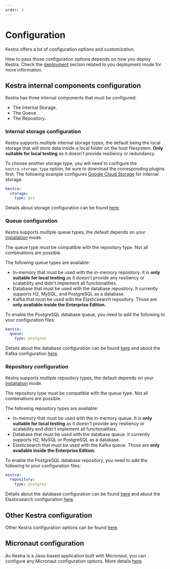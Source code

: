 ```yaml
---
order: 3
---
```

# Configuration

Kestra offers a lot of configuration options and customization.

How to pass those configuration options depends on how you deploy Kestra. Check the [deployment](/docs/administrator-guide/deployment) section related to you deployment mode for more information.

## Kestra internal components configuration

Kestra has three internal components that must be configured:
- The Internal Storage.
- The Queue.
- The Repository.

### Internal storage configuration

Kestra supports multiple internal storage types, the default being the local storage that will store data inside a local folder on the host filesystem. **Only suitable for local testing** as it doesn't provide resiliency or redundancy.

To choose another storage type, you will need to configure the `kestra.storage.type` option, be sure to download the corresponding plugins first. The following example configures [Google Cloud Storage](./storage#gcs) for internal storage.
```yaml
kestra:
  storage:
    type: gcs
```

Details about storage configuration can be found [here](./storage).

### Queue configuration

Kestra supports multiple queue types, the default depends on your [installation](../deployment/) mode.

The queue type must be compatible with the repository type. Not all combinations are possible.

The following queue types are available:
- In-memory that must be used with the in-memory repository. It is **only suitable for local testing** as it doesn't provide any resiliency or scalability and didn't implement all functionalities.
- Database that must be used with the database repository. It currently supports H2, MySQL, and PostgreSQL as a database.
- Kafka that must be used with the Elasticsearch repository. Those are **only available inside the Enterprise Edition**.

To enable the PostgreSQL database queue, you need to add the following to your configuration files:
```yaml
kestra:
  queue:
    type: postgres
```

Details about the database configuration can be found [here](./databases/) and about the Kafka configuration [here](./kafka).

### Repository configuration

Kestra supports multiple repository types, the default depends on your [installation](../deployment/) mode.

The repository type must be compatible with the queue type. Not all combinations are possible.

The following repository types are available:
- In-memory that must be used with the in-memory queue.  It is **only suitable for local testing** as it doesn't provide any resiliency or scalability and didn't implement all functionalities.
- Database that must be used with the database queue. It currently supports H2, MySQL or PostgreSQL as a database.
- Elasticsearch that must be used with the Kafka queue. Those are **only available inside the Enterprise Edition**.

To enable the PostgreSQL database repository, you need to add the following to your configuration files:
```yaml
kestra:
  repository:
    type: postgres
```

Details about the database configuration can be found [here](./databases/) and about the Elasticsearch configuration [here](./elasticsearch).


## Other Kestra configuration

Other Kestra configuration options can be found [here](./others).

## Micronaut configuration

As Kestra is a Java-based application built with Micronaut, you can configure any Micronaut configuration options. More details [here](./micronaut).
